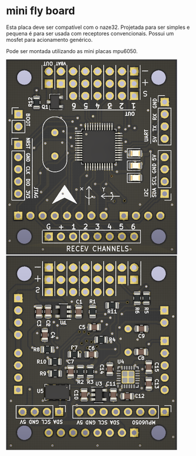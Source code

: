 # mini fly board

Esta placa deve ser compatível com o naze32.
Projetada para ser simples e pequena é para ser usada com receptores convencionais.
Possui um mosfet para acionamento genérico.

Pode ser montada utilizando as mini placas mpu6050.


![miniflyBoard+ Front](https://github.com/wdenver/miniFlyBoard/blob/main/renders/front.png)
![miniflyBoard+ Back](https://github.com/wdenver/miniFlyBoard/blob/main/renders/back.png)
